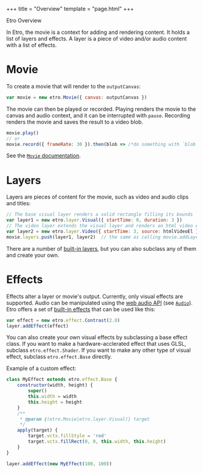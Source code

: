 +++
title = "Overview"
template = "page.html"
+++

<div class="heading-text">Etro Overview</div>

In Etro, the movie is a context for adding and rendering content. It holds a
list of layers and effects. A layer is a piece of video and/or audio content
with a list of effects.

# Movie

To create a movie that will render to the <canvas> `outputCanvas`:
```js
var movie = new etro.Movie({ canvas: outputCanvas })
```

The movie can then be played or recorded. Playing renders the movie to the
canvas and audio context, and it can be interrupted with `pause`. Recording
renders the movie and saves the result to a video blob.
```js
movie.play()
// or
movie.record({ frameRate: 30 }).then(blob => /*do something with `blob`*/)
```

See the [`Movie` documentation](./movies.md).

# Layers

Layers are pieces of content for the movie, such as video and audio clips and
titles:
```js
// The base visual layer renders a solid rectangle filling its bounds
var layer1 = new etro.layer.Visual({ startTime: 0, duration: 3 })
// The video layer extends the visual layer and renders an html video element
var layer2 = new etro.layer.Video({ startTime: 3, source: htmlVideoEl })
movie.layers.push(layer1, layer2)  // the same as calling movie.addLayer
```

There are a number of [built-in layers](../api/modules/layer.html), but you can
also subclass any of them and create your own.

# Effects

Effects alter a layer or movie's output. Currently, only visual effects are
supported. Audio can be manipulated using the [web audio API] (see
[`Audio`](../api/classes/layer.audio.html)). Etro offers a set of [built-in
effects](../api/modules/effect.html) that can be used like this:
```js
var effect = new etro.effect.Contrast(2.0)
layer.addEffect(effect)
```

You can also create your own visual effects by subclassing a base effect class.
If you want to make a hardware-acclerated effect that uses GLSL, subclass
`etro.effect.Shader`. If you want to make any other type of visual effect,
subclass `etro.effect.Base` directly.

Example of a custom effect:
```js
class MyEffect extends etro.effect.Base {
    constructor(width, height) {
        super()
        this.width = width
        this.height = height
    }
    /**
     * @param {(etro.Movie|etro.layer.Visual)} target
     */
    apply(target) {
        target.vctx.fillStyle = 'red'
        target.vctx.fillRect(0, 0, this.width, this.height)
    }
}

layer.addEffect(new MyEffect(100, 100))
```

[web audio api]: https://developer.mozilla.org/en-US/docs/Web/API/Web_Audio_API
